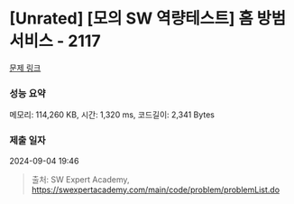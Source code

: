 # [Unrated] [모의 SW 역량테스트] 홈 방범 서비스 - 2117 

[문제 링크](https://swexpertacademy.com/main/code/problem/problemDetail.do?contestProbId=AV5V61LqAf8DFAWu) 

### 성능 요약

메모리: 114,260 KB, 시간: 1,320 ms, 코드길이: 2,341 Bytes

### 제출 일자

2024-09-04 19:46



> 출처: SW Expert Academy, https://swexpertacademy.com/main/code/problem/problemList.do